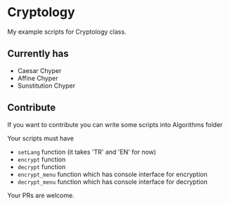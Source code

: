 # Cryptology
My example scripts for Cryptology class.
## Currently has
* Caesar Chyper
* Affine Chyper
* Sunstitution Chyper

## Contribute
If you want to contribute you can write some scripts into Algorithms folder

Your scripts must have
* `setLang` function (it takes 'TR' and 'EN' for now)
* `encrypt` function
* `decrypt` function
* `encrypt_menu` function which has console interface for encryption
* `decrypt_menu` function which has console interface for decryption

Your PRs are welcome.
